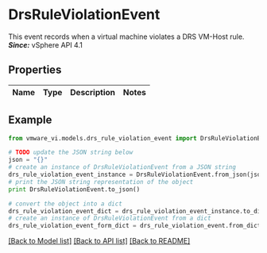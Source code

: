 # DrsRuleViolationEvent

This event records when a virtual machine violates a DRS VM-Host rule.  ***Since:*** vSphere API 4.1 

## Properties
Name | Type | Description | Notes
------------ | ------------- | ------------- | -------------

## Example

```python
from vmware_vi.models.drs_rule_violation_event import DrsRuleViolationEvent

# TODO update the JSON string below
json = "{}"
# create an instance of DrsRuleViolationEvent from a JSON string
drs_rule_violation_event_instance = DrsRuleViolationEvent.from_json(json)
# print the JSON string representation of the object
print DrsRuleViolationEvent.to_json()

# convert the object into a dict
drs_rule_violation_event_dict = drs_rule_violation_event_instance.to_dict()
# create an instance of DrsRuleViolationEvent from a dict
drs_rule_violation_event_form_dict = drs_rule_violation_event.from_dict(drs_rule_violation_event_dict)
```
[[Back to Model list]](../README.md#documentation-for-models) [[Back to API list]](../README.md#documentation-for-api-endpoints) [[Back to README]](../README.md)


